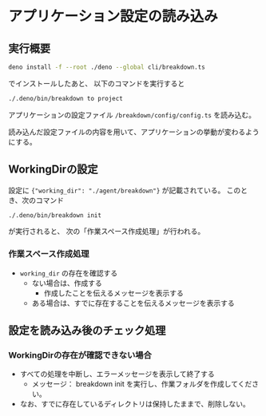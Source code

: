 # アプリケーション設定の読み込み
## 実行概要
```bash
deno install -f --root ./deno --global cli/breakdown.ts 
```
でインストールしたあと、
以下のコマンドを実行すると
```bash
./.deno/bin/breakdown to project
```

アプリケーションの設定ファイル
`/breakdown/config/config.ts` 
を読み込む。

読み込んだ設定ファイルの内容を用いて、アプリケーションの挙動が変わるようにする。


## WorkingDirの設定
設定に `{"working_dir": "./agent/breakdown"}` が記載されている。
このとき、次のコマンド
```bash
./.deno/bin/breakdown init
```
が実行されると、
次の「作業スペース作成処理」が行われる。

### 作業スペース作成処理
- `working_dir` の存在を確認する
  - ない場合は、作成する
    - 作成したことを伝えるメッセージを表示する
  - ある場合は、すでに存在することを伝えるメッセージを表示する


## 設定を読み込み後のチェック処理
### WorkingDirの存在が確認できない場合
- すべての処理を中断し、エラーメッセージを表示して終了する
  - メッセージ： breakdown init を実行し、作業フォルダを作成してください。
- なお、すでに存在しているディレクトリは保持したままで、削除しない。
